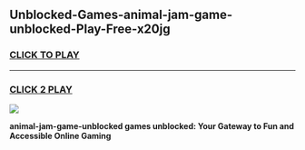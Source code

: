 
## Unblocked-Games-animal-jam-game-unblocked-Play-Free-x20jg
<h3>
<a href="https://premium76.site?title=animal-jam-game-unblocked&ref=23A">CLICK TO PLAY</a></h3>
<hr>

<h3>
<a href="https://premium76.site?title=animal-jam-game-unblocked&ref=23A">CLICK 2 PLAY</a>
  
</h3>

<a href="https://premium76.site?title=animal-jam-game-unblocked&ref=23A"><img src="https://clearcache.store/games.png"></a>


**animal-jam-game-unblocked games unblocked: Your Gateway to Fun and Accessible Online Gaming**
